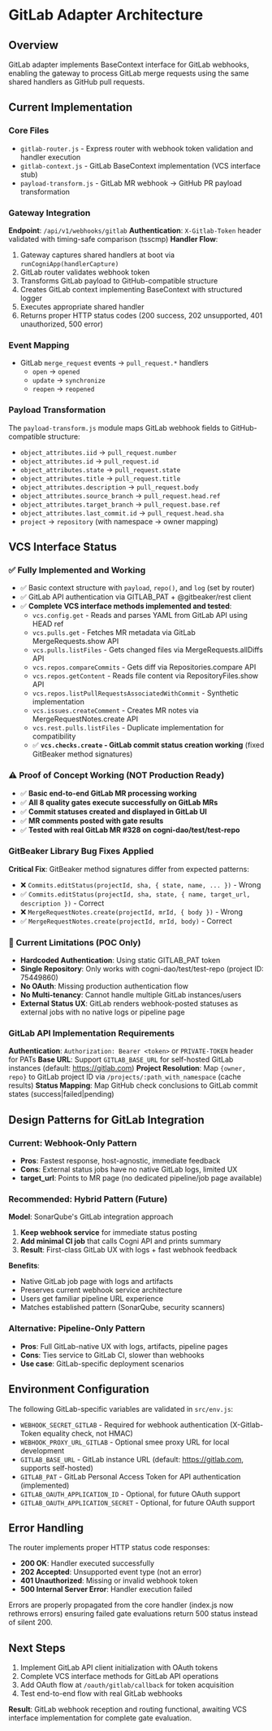 # GitLab Adapter Architecture

## Overview
GitLab adapter implements BaseContext interface for GitLab webhooks, enabling the gateway to process GitLab merge requests using the same shared handlers as GitHub pull requests.

## Current Implementation

### Core Files
- `gitlab-router.js` - Express router with webhook token validation and handler execution
- `gitlab-context.js` - GitLab BaseContext implementation (VCS interface stub)
- `payload-transform.js` - GitLab MR webhook → GitHub PR payload transformation

### Gateway Integration
**Endpoint**: `/api/v1/webhooks/gitlab`
**Authentication**: `X-Gitlab-Token` header validated with timing-safe comparison (tsscmp)
**Handler Flow**:
1. Gateway captures shared handlers at boot via `runCogniApp(handlerCapture)`
2. GitLab router validates webhook token
3. Transforms GitLab payload to GitHub-compatible structure
4. Creates GitLab context implementing BaseContext with structured logger
6. Executes appropriate shared handler
7. Returns proper HTTP status codes (200 success, 202 unsupported, 401 unauthorized, 500 error)

### Event Mapping
- GitLab `merge_request` events → `pull_request.*` handlers
  - `open` → `opened`
  - `update` → `synchronize`
  - `reopen` → `reopened`

### Payload Transformation
The `payload-transform.js` module maps GitLab webhook fields to GitHub-compatible structure:
- `object_attributes.iid` → `pull_request.number`
- `object_attributes.id` → `pull_request.id`
- `object_attributes.state` → `pull_request.state`
- `object_attributes.title` → `pull_request.title`
- `object_attributes.description` → `pull_request.body`
- `object_attributes.source_branch` → `pull_request.head.ref`
- `object_attributes.target_branch` → `pull_request.base.ref`
- `object_attributes.last_commit.id` → `pull_request.head.sha`
- `project` → `repository` (with namespace → owner mapping)

## VCS Interface Status

### ✅ Fully Implemented and Working
- ✅ Basic context structure with `payload`, `repo()`, and `log` (set by router)
- ✅ GitLab API authentication via GITLAB_PAT + @gitbeaker/rest client
- ✅ **Complete VCS interface methods implemented and tested**:
  - `vcs.config.get` - Reads and parses YAML from GitLab API using HEAD ref
  - `vcs.pulls.get` - Fetches MR metadata via GitLab MergeRequests.show API
  - `vcs.pulls.listFiles` - Gets changed files via MergeRequests.allDiffs API
  - `vcs.repos.compareCommits` - Gets diff via Repositories.compare API  
  - `vcs.repos.getContent` - Reads file content via RepositoryFiles.show API
  - `vcs.repos.listPullRequestsAssociatedWithCommit` - Synthetic implementation
  - `vcs.issues.createComment` - Creates MR notes via MergeRequestNotes.create API
  - `vcs.rest.pulls.listFiles` - Duplicate implementation for compatibility
  - ✅ **`vcs.checks.create` - GitLab commit status creation working** (fixed GitBeaker method signatures)

### ⚠️ Proof of Concept Working (NOT Production Ready)
- ✅ **Basic end-to-end GitLab MR processing working**
- ✅ **All 8 quality gates execute successfully on GitLab MRs**
- ✅ **Commit statuses created and displayed in GitLab UI**
- ✅ **MR comments posted with gate results**
- ✅ **Tested with real GitLab MR #328 on cogni-dao/test/test-repo**

### GitBeaker Library Bug Fixes Applied
**Critical Fix**: GitBeaker method signatures differ from expected patterns:
- ❌ `Commits.editStatus(projectId, sha, { state, name, ... })` - Wrong
- ✅ `Commits.editStatus(projectId, sha, state, { name, target_url, description })` - Correct
- ❌ `MergeRequestNotes.create(projectId, mrId, { body })` - Wrong  
- ✅ `MergeRequestNotes.create(projectId, mrId, body)` - Correct

### 🚨 Current Limitations (POC Only)
- **Hardcoded Authentication**: Using static GITLAB_PAT token
- **Single Repository**: Only works with cogni-dao/test/test-repo (project ID: 75449860)
- **No OAuth**: Missing production authentication flow
- **No Multi-tenancy**: Cannot handle multiple GitLab instances/users
- **External Status UX**: GitLab renders webhook-posted statuses as external jobs with no native logs or pipeline page

### GitLab API Implementation Requirements
**Authentication**: `Authorization: Bearer <token>` or `PRIVATE-TOKEN` header for PATs
**Base URL**: Support `GITLAB_BASE_URL` for self-hosted GitLab instances (default: https://gitlab.com)
**Project Resolution**: Map `{owner, repo}` to GitLab project ID via `/projects/:path_with_namespace` (cache results)
**Status Mapping**: Map GitHub check conclusions to GitLab commit states (success|failed|pending)

## Design Patterns for GitLab Integration

### Current: Webhook-Only Pattern
- **Pros**: Fastest response, host-agnostic, immediate feedback
- **Cons**: External status jobs have no native GitLab logs, limited UX
- **target_url**: Points to MR page (no dedicated pipeline/job page available)

### Recommended: Hybrid Pattern (Future)
**Model**: SonarQube's GitLab integration approach
1. **Keep webhook service** for immediate status posting 
2. **Add minimal CI job** that calls Cogni API and prints summary
3. **Result**: First-class GitLab UX with logs + fast webhook feedback

**Benefits**:
- Native GitLab job page with logs and artifacts
- Preserves current webhook service architecture  
- Users get familiar pipeline URL experience
- Matches established pattern (SonarQube, security scanners)

### Alternative: Pipeline-Only Pattern
- **Pros**: Full GitLab-native UX with logs, artifacts, pipeline pages
- **Cons**: Ties service to GitLab CI, slower than webhooks
- **Use case**: GitLab-specific deployment scenarios

## Environment Configuration
The following GitLab-specific variables are validated in `src/env.js`:
- `WEBHOOK_SECRET_GITLAB` - Required for webhook authentication (X-Gitlab-Token equality check, not HMAC)
- `WEBHOOK_PROXY_URL_GITLAB` - Optional smee proxy URL for local development  
- `GITLAB_BASE_URL` - GitLab instance URL (default: https://gitlab.com, supports self-hosted)
- `GITLAB_PAT` - GitLab Personal Access Token for API authentication (implemented)
- `GITLAB_OAUTH_APPLICATION_ID` - Optional, for future OAuth support
- `GITLAB_OAUTH_APPLICATION_SECRET` - Optional, for future OAuth support

## Error Handling
The router implements proper HTTP status code responses:
- **200 OK**: Handler executed successfully
- **202 Accepted**: Unsupported event type (not an error)
- **401 Unauthorized**: Missing or invalid webhook token
- **500 Internal Server Error**: Handler execution failed

Errors are properly propagated from the core handler (index.js now rethrows errors) ensuring failed gate evaluations return 500 status instead of silent 200.

## Next Steps
1. Implement GitLab API client initialization with OAuth tokens
2. Complete VCS interface methods for GitLab API operations
3. Add OAuth flow at `/oauth/gitlab/callback` for token acquisition
4. Test end-to-end flow with real GitLab webhooks

**Result**: GitLab webhook reception and routing functional, awaiting VCS interface implementation for complete gate evaluation.